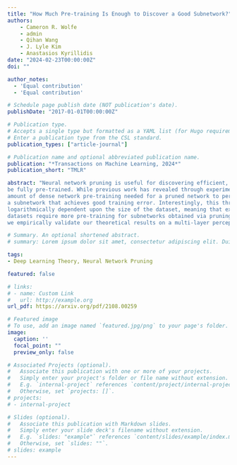 ```yaml
---
title: "How Much Pre-training Is Enough to Discover a Good Subnetwork?"
authors:
    - Cameron R. Wolfe
    - admin
    - Qihan Wang
    - J. Lyle Kim
    - Anastasios Kyrillidis
date: "2024-02-23T00:00:00Z"
doi: ""

author_notes:
  - 'Equal contribution'
  - 'Equal contribution'

# Schedule page publish date (NOT publication's date).
publishDate: "2017-01-01T00:00:00Z"

# Publication type.
# Accepts a single type but formatted as a YAML list (for Hugo requirements).
# Enter a publication type from the CSL standard.
publication_types: ["article-journal"]

# Publication name and optional abbreviated publication name.
publication: "*Transactions on Machine Learning, 2024*"
publication_short: "TMLR"

abstract: "Neural network pruning is useful for discovering efficient, high-performing subnetworks within pre-trained, dense network architectures. More often than not, it involves a three-step process—pretraining, pruning, and re-training—that is computationally expensive, as the dense model must
be fully pre-trained. While previous work has revealed through experiments the relationship between the amount of pre-training and the performance of the pruned network, a theoretical characterization of such dependency is still missing. Aiming to mathematically analyze the
amount of dense network pre-training needed for a pruned network to perform well, we discover a simple theoretical bound in the number of gradient descent pre-training iterations on a twolayer, fully-connected network, beyond which pruning via greedy forward selection [61] yields
a subnetwork that achieves good training error. Interestingly, this threshold is shown to be
logarithmically dependent upon the size of the dataset, meaning that experiments with larger
datasets require more pre-training for subnetworks obtained via pruning to perform well. Lastly,
we empirically validate our theoretical results on a multi-layer perceptron trained on MNIST."

# Summary. An optional shortened abstract.
# summary: Lorem ipsum dolor sit amet, consectetur adipiscing elit. Duis posuere tellus ac convallis placerat. Proin tincidunt magna sed ex sollicitudin condimentum.

tags:
- Deep Learning Theory, Neural Network Pruning

featured: false

# links:
# - name: Custom Link
#   url: http://example.org
url_pdf: https://arxiv.org/pdf/2108.00259

# Featured image
# To use, add an image named `featured.jpg/png` to your page's folder. 
image:
  caption: ''
  focal_point: ""
  preview_only: false

# Associated Projects (optional).
#   Associate this publication with one or more of your projects.
#   Simply enter your project's folder or file name without extension.
#   E.g. `internal-project` references `content/project/internal-project/index.md`.
#   Otherwise, set `projects: []`.
# projects:
# - internal-project

# Slides (optional).
#   Associate this publication with Markdown slides.
#   Simply enter your slide deck's filename without extension.
#   E.g. `slides: "example"` references `content/slides/example/index.md`.
#   Otherwise, set `slides: ""`.
# slides: example
---
```


<!-- This work is driven by the results in my [previous paper](/publication/conference-paper/) on LLMs.

{{% callout note %}}
Create your slides in Markdown - click the *Slides* button to check out the example.
{{% /callout %}}

Add the publication's **full text** or **supplementary notes** here. You can use rich formatting such as including [code, math, and images](https://docs.hugoblox.com/content/writing-markdown-latex/). -->
